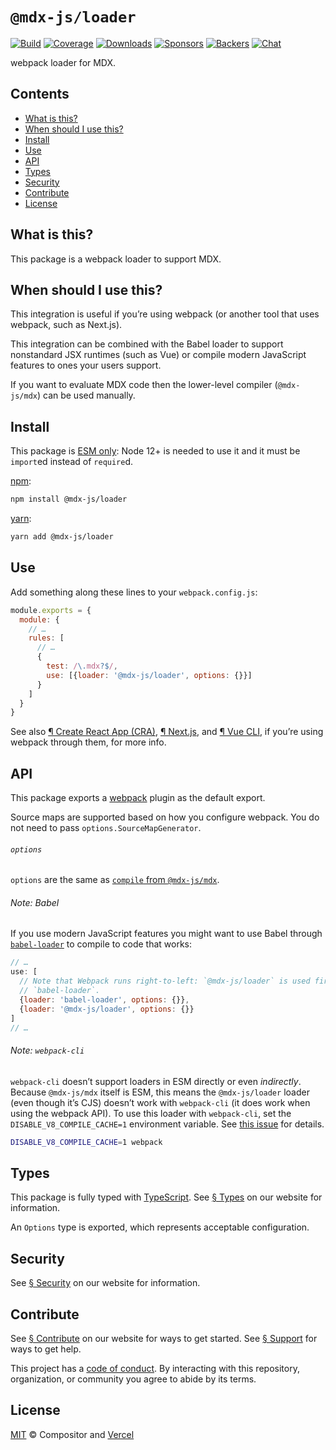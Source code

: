 # `@mdx-js/loader`

[![Build][build-badge]][build]
[![Coverage][coverage-badge]][coverage]
[![Downloads][downloads-badge]][downloads]
[![Sponsors][sponsors-badge]][collective]
[![Backers][backers-badge]][collective]
[![Chat][chat-badge]][chat]

webpack loader for MDX.

<!-- more -->

## Contents

*   [What is this?](#what-is-this)
*   [When should I use this?](#when-should-i-use-this)
*   [Install](#install)
*   [Use](#use)
*   [API](#api)
*   [Types](#types)
*   [Security](#security)
*   [Contribute](#contribute)
*   [License](#license)

## What is this?

This package is a webpack loader to support MDX.

## When should I use this?

This integration is useful if you’re using webpack (or another tool that uses
webpack, such as Next.js).

This integration can be combined with the Babel loader to support nonstandard
JSX runtimes (such as Vue) or compile modern JavaScript features to ones your
users support.

If you want to evaluate MDX code then the lower-level compiler (`@mdx-js/mdx`)
can be used manually.

## Install

This package is [ESM only][esm]:
Node 12+ is needed to use it and it must be `import`ed instead of `require`d.

[npm][]:

```sh
npm install @mdx-js/loader
```

[yarn][]:

```sh
yarn add @mdx-js/loader
```

## Use

Add something along these lines to your `webpack.config.js`:

```js
module.exports = {
  module: {
    // …
    rules: [
      // …
      {
        test: /\.mdx?$/,
        use: [{loader: '@mdx-js/loader', options: {}}]
      }
    ]
  }
}
```

See also [¶ Create React App (CRA)][cra], [¶ Next.js][next], and
[¶ Vue CLI][vue-cli], if you’re using webpack through them, for more info.

## API

This package exports a [webpack][] plugin as the default export.

Source maps are supported based on how you configure webpack.
You do not need to pass `options.SourceMapGenerator`.

###### `options`

`options` are the same as [`compile` from `@mdx-js/mdx`][options].

###### Note: Babel

If you use modern JavaScript features you might want to use Babel through
[`babel-loader`][babel-loader] to compile to code that works:

```js
// …
use: [
  // Note that Webpack runs right-to-left: `@mdx-js/loader` is used first, then
  // `babel-loader`.
  {loader: 'babel-loader', options: {}},
  {loader: '@mdx-js/loader', options: {}}
]
// …
```

###### Note: `webpack-cli`

`webpack-cli` doesn’t support loaders in ESM directly or even *indirectly*.
Because `@mdx-js/mdx` itself is ESM, this means the `@mdx-js/loader` loader
(even though it’s CJS) doesn’t work with `webpack-cli` (it does work when using
the webpack API).
To use this loader with `webpack-cli`, set the `DISABLE_V8_COMPILE_CACHE=1`
environment variable.
See [this issue][webpack-v8] for details.

```sh
DISABLE_V8_COMPILE_CACHE=1 webpack
```

## Types

This package is fully typed with [TypeScript][].
See [§ Types][types] on our website for information.

An `Options` type is exported, which represents acceptable configuration.

## Security

See [§ Security][security] on our website for information.

## Contribute

See [§ Contribute][contribute] on our website for ways to get started.
See [§ Support][support] for ways to get help.

This project has a [code of conduct][coc].
By interacting with this repository, organization, or community you agree to
abide by its terms.

## License

[MIT][] © Compositor and [Vercel][]

[build-badge]: https://github.com/mdx-js/mdx/workflows/main/badge.svg

[build]: https://github.com/mdx-js/mdx/actions

[coverage-badge]: https://img.shields.io/codecov/c/github/mdx-js/mdx/main.svg

[coverage]: https://codecov.io/github/mdx-js/mdx

[downloads-badge]: https://img.shields.io/npm/dm/@mdx-js/loader.svg

[downloads]: https://www.npmjs.com/package/@mdx-js/loader

[sponsors-badge]: https://opencollective.com/unified/sponsors/badge.svg

[backers-badge]: https://opencollective.com/unified/backers/badge.svg

[collective]: https://opencollective.com/unified

[chat-badge]: https://img.shields.io/badge/chat-discussions-success.svg

[chat]: https://github.com/mdx-js/mdx/discussions

[npm]: https://docs.npmjs.com/cli/install

[yarn]: https://classic.yarnpkg.com/docs/cli/add/

[contribute]: https://v2.mdxjs.com/contributing

[support]: https://v2.mdxjs.com/support

[coc]: https://github.com/mdx-js/.github/blob/HEAD/code-of-conduct.md

[mit]: https://github.com/mdx-js/mdx/blob/main/packages/loader/license

[vercel]: https://vercel.com

[webpack]: https://webpack.js.org

[esm]: https://gist.github.com/sindresorhus/a39789f98801d908bbc7ff3ecc99d99c

[types]: https://v2.mdxjs.com/getting-started/#types

[security]: https://v2.mdxjs.com/getting-started/#security

[options]: https://v2.mdxjs.com/packages/mdx/#compilefile-options

[typescript]: https://www.typescriptlang.org

[babel-loader]: https://webpack.js.org/loaders/babel-loader/

[webpack-v8]: https://github.com/wooorm/xdm/issues/11#issuecomment-785043772

[cra]: https://v2.mdxjs.com/getting-started/#create-react-app-cra

[next]: https://v2.mdxjs.com/getting-started/#nextjs

[vue-cli]: https://v2.mdxjs.com/getting-started/#vue-cli
